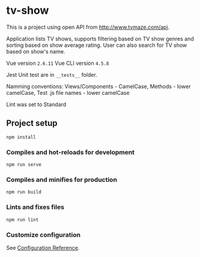 # tv-show

This is a project using open API from http://www.tvmaze.com/api.

Application lists TV shows, supports filtering based on TV show genres and sorting based on show average rating.
User can also search for TV show based on show's name.

Vue version `2.6.11`
Vue CLI version `4.5.8`

Jest Unit test are in `__tests__` folder.

Namming conventions:
Views/Components - CamelCase,
Methods - lower camelCase,
Test .js file names - lower camelCase

Lint was set to Standard

## Project setup

```
npm install
```

### Compiles and hot-reloads for development

```
npm run serve
```

### Compiles and minifies for production

```
npm run build
```

### Lints and fixes files

```
npm run lint
```

### Customize configuration

See [Configuration Reference](https://cli.vuejs.org/config/).
